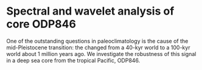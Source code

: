 # Spectral and wavelet analysis of core ODP846


One of the outstanding questions in paleoclimatology is the cause of the mid-Pleistocene transition: the changed from a 40-kyr world to a 100-kyr world about 1 million years ago. We investigate the robustness of this signal in a deep sea core from the tropical Pacific, ODP846. 
